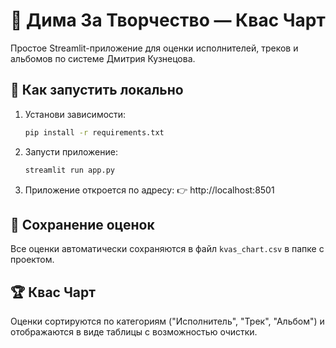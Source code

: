 # 🎨 Дима За Творчество — Квас Чарт

Простое Streamlit-приложение для оценки исполнителей, треков и альбомов по системе Дмитрия Кузнецова.

## 🚀 Как запустить локально

1. Установи зависимости:
   ```bash
   pip install -r requirements.txt
   ```

2. Запусти приложение:
   ```bash
   streamlit run app.py
   ```

3. Приложение откроется по адресу:
   👉 http://localhost:8501

## 💾 Сохранение оценок

Все оценки автоматически сохраняются в файл `kvas_chart.csv` в папке с проектом.

## 🏆 Квас Чарт

Оценки сортируются по категориям ("Исполнитель", "Трек", "Альбом") и отображаются в виде таблицы с возможностью очистки.
